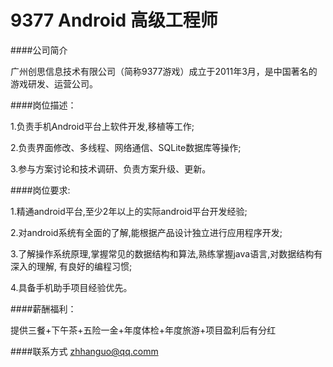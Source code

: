 9377 Android 高级工程师
==========  
####公司简介

广州创思信息技术有限公司（简称9377游戏）成立于2011年3月，是中国著名的游戏研发、运营公司。

####岗位描述：

1.负责手机Android平台上软件开发,移植等工作;

2.负责界面修改、多线程、网络通信、SQLite数据库等操作;

3.参与方案讨论和技术调研、负责方案升级、更新。

####岗位要求:

1.精通android平台,至少2年以上的实际android平台开发经验;

2.对android系统有全面的了解,能根据产品设计独立进行应用程序开发;

3.了解操作系统原理,掌握常见的数据结构和算法,熟练掌握java语言,对数据结构有深入的理解, 有良好的编程习惯;

4.具备手机助手项目经验优先。

####薪酬福利：

提供三餐+下午茶+五险一金+年度体检+年度旅游+项目盈利后有分红

####联系方式
[zhhanguo@qq.comm](mailto:zhhanguo@qq.com)
